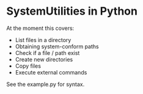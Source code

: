 # SystemUtilities in Python
 
At the moment this covers:

- List files in a directory
- Obtaining system-conform paths
- Check if a file / path exist
- Create new directories
- Copy files
- Execute external commands

See the example.py for syntax.
